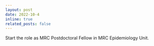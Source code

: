 ```yaml
---
layout: post
date: 2022-10-4
inline: true
related_posts: false
---
```


Start the role as MRC Postdoctoral Fellow in MRC Epidemiology Unit.
